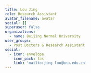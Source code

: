 ```yaml
---
title: Lou Jing
role: Research Assistant
avatar_filename: avatar
social: []
superuser: false
organizations:
  - name: Beijing Normal University
user_groups:
  - Post Doctors & Research Assistant
social:
  - icon: envelope
    icon_pack: fas
    link: 'mailto:jing lou@bnu.edu.cn'
---
```


